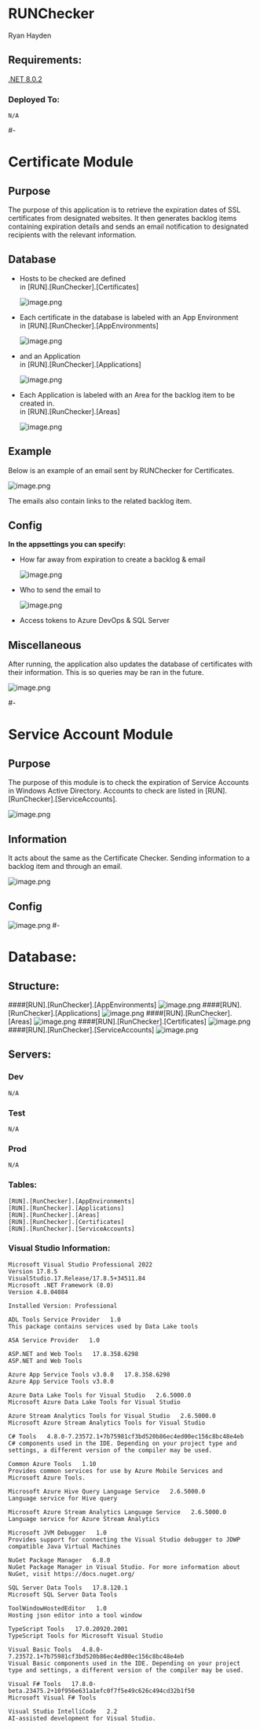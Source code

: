 # RUNChecker
Ryan Hayden

## Requirements:

[.NET 8.0.2](https://dotnet.microsoft.com/en-us/download/dotnet/thank-you/runtime-aspnetcore-8.0.2-windows-x64-installer)
### Deployed To:
    N/A

#-

# Certificate Module

## Purpose
The purpose of this application is to retrieve the expiration dates of SSL certificates from designated websites. It then generates backlog items containing expiration details and sends an email notification to designated recipients with the relevant information.

## Database
<ul>
<li>
Hosts to be checked are defined<br>in [RUN].[RunChecker].[Certificates]

![image.png](/.attachments/image-97aafc4e-d20e-4d81-83f5-4a630d4772ef.png)
</li>

<li>
Each certificate in the database is labeled with an App Environment<br>in [RUN].[RunChecker].[AppEnvironments]


![image.png](/.attachments/image-615c0efe-b490-4a79-90f1-f34dff3394a0.png)
</li>
<li>
and an Application<br>in [RUN].[RunChecker].[Applications]

![image.png](/.attachments/image-cd70cd86-1795-4281-abc9-06a0300bf677.png)
</li>
<li>
Each Application is labeled with an Area for the backlog item to be created in.<br>in [RUN].[RunChecker].[Areas]

![image.png](/.attachments/image-a718d258-1aa0-4086-80b0-52c9913637a5.png)
</li>
</ul>

## Example
Below is an example of an email sent by RUNChecker for Certificates.

![image.png](/.attachments/image-7b7bde2c-482d-4784-a5d9-37569f874367.png)

The emails also contain links to the related backlog item.

## Config
<b>In the appsettings you can specify:</b>
<ul>
<li>
How far away from expiration to create a backlog & email 

![image.png](/.attachments/image-c0adf640-1da6-40e9-8957-6be58e51e9c3.png)
</li>
<li>
Who to send the email to

![image.png](/.attachments/image-69c322e2-bb49-4863-a0b6-9f3803a8a71b.png)
</li>

<li>
Access tokens to Azure DevOps & SQL Server
</li>

</ul>

## Miscellaneous
After running, the application also updates the database of certificates with their information. This is so queries may be ran in the future.

![image.png](/.attachments/image-db3ea4aa-4061-4407-a9ea-67e9c905d459.png)

#-

# Service Account Module

## Purpose
The purpose of this module is to check the expiration of Service Accounts in Windows Active Directory.
 Accounts to check are listed in [RUN].[RunChecker].[ServiceAccounts].

![image.png](/.attachments/image-6d1ad46e-c786-4f3d-b6f3-b3b9b8dc9d06.png)

## Information
It acts about the same as the Certificate Checker. Sending information to a backlog item and through an email.

![image.png](/.attachments/image-96468a08-a0aa-4ef3-b965-adfa8a92b486.png)

## Config

![image.png](/.attachments/image-d4d86d6d-5afd-4a17-ab6b-6fb810a8cabc.png)
#-

# Database:

## Structure:

####[RUN].[RunChecker].[AppEnvironments]
![image.png](/.attachments/image-7b18eb05-af7b-4b07-8255-7e734b653773.png)
####[RUN].[RunChecker].[Applications]
![image.png](/.attachments/image-b43efad5-aa0e-4d22-b130-f6c1ffca591f.png)
####[RUN].[RunChecker].[Areas]
![image.png](/.attachments/image-76388bf2-e914-44d4-b1f8-812c37cfb1ed.png)
####[RUN].[RunChecker].[Certificates]
![image.png](/.attachments/image-40d6aa33-2f6d-48ba-9bdc-f370bbaaee17.png)
####[RUN].[RunChecker].[ServiceAccounts]
![image.png](/.attachments/image-0615e5c1-fcc9-4a43-9558-b067125d7483.png)

## Servers:
### Dev
    N/A
### Test
    N/A
### Prod
    N/A
### Tables:
    [RUN].[RunChecker].[AppEnvironments]
    [RUN].[RunChecker].[Applications]
    [RUN].[RunChecker].[Areas]
    [RUN].[RunChecker].[Certificates]
    [RUN].[RunChecker].[ServiceAccounts]

### Visual Studio Information:
    Microsoft Visual Studio Professional 2022
    Version 17.8.5
    VisualStudio.17.Release/17.8.5+34511.84
    Microsoft .NET Framework (8.0)
    Version 4.8.04084
    
    Installed Version: Professional
    
    ADL Tools Service Provider   1.0
    This package contains services used by Data Lake tools
    
    ASA Service Provider   1.0
    
    ASP.NET and Web Tools   17.8.358.6298
    ASP.NET and Web Tools
    
    Azure App Service Tools v3.0.0   17.8.358.6298
    Azure App Service Tools v3.0.0
    
    Azure Data Lake Tools for Visual Studio   2.6.5000.0
    Microsoft Azure Data Lake Tools for Visual Studio
    
    Azure Stream Analytics Tools for Visual Studio   2.6.5000.0
    Microsoft Azure Stream Analytics Tools for Visual Studio
    
    C# Tools   4.8.0-7.23572.1+7b75981cf3bd520b86ec4ed00ec156c8bc48e4eb
    C# components used in the IDE. Depending on your project type and settings, a different version of the compiler may be used.
    
    Common Azure Tools   1.10
    Provides common services for use by Azure Mobile Services and Microsoft Azure Tools.
    
    Microsoft Azure Hive Query Language Service   2.6.5000.0
    Language service for Hive query
    
    Microsoft Azure Stream Analytics Language Service   2.6.5000.0
    Language service for Azure Stream Analytics
    
    Microsoft JVM Debugger   1.0
    Provides support for connecting the Visual Studio debugger to JDWP compatible Java Virtual Machines
    
    NuGet Package Manager   6.8.0
    NuGet Package Manager in Visual Studio. For more information about NuGet, visit https://docs.nuget.org/
    
    SQL Server Data Tools   17.8.120.1
    Microsoft SQL Server Data Tools
    
    ToolWindowHostedEditor   1.0
    Hosting json editor into a tool window
    
    TypeScript Tools   17.0.20920.2001
    TypeScript Tools for Microsoft Visual Studio
    
    Visual Basic Tools   4.8.0-7.23572.1+7b75981cf3bd520b86ec4ed00ec156c8bc48e4eb
    Visual Basic components used in the IDE. Depending on your project type and settings, a different version of the compiler may be used.
    
    Visual F# Tools   17.8.0-beta.23475.2+10f956e631a1efc0f7f5e49c626c494cd32b1f50
    Microsoft Visual F# Tools
    
    Visual Studio IntelliCode   2.2
    AI-assisted development for Visual Studio.
